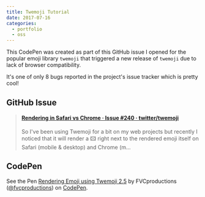 ```yaml
---
title: Twemoji Tutorial
date: 2017-07-16
categories:
  - portfolio
  - oss
---
```


This CodePen was created as part of this GitHub issue I opened for the popular emoji library `twemoji` that triggered a new release of `twemoji` due to lack of browser compatibility.

It's one of only 8 bugs reported in the project's issue tracker which is pretty cool!

## GitHub Issue

<blockquote class="embedly-card"><h4><a href="https://github.com/twitter/twemoji/issues/240">Rendering in Safari vs Chrome · Issue #240 · twitter/twemoji</a></h4><p>So I&#39;ve been using Twemoji for a bit on my web projects but recently I noticed that it will render a ️️️️🖾 right next to the rendered emoji itself on Safari (mobile &amp; desktop) and Chrome (m...</p></blockquote>
<script async src="//cdn.embedly.com/widgets/platform.js" charset="UTF-8"></script>

## CodePen

<p data-height="500" data-theme-id="light" data-slug-hash="pddRKV" data-default-tab="css,result" data-user="fvcproductions" data-embed-version="2" data-pen-title="Rendering Emoji using Twemoji 2.5" class="codepen">See the Pen <a href="https://codepen.io/fvcproductions/pen/pddRKV/">Rendering Emoji using Twemoji 2.5</a> by FVCproductions (<a href="https://codepen.io/fvcproductions">@fvcproductions</a>) on <a href="https://codepen.io">CodePen</a>.</p>
<script async src="https://production-assets.codepen.io/assets/embed/ei.js"></script>
